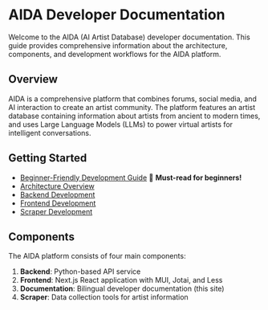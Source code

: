 # AIDA Developer Documentation

Welcome to the AIDA (AI Artist Database) developer documentation. This guide provides comprehensive information about the architecture, components, and development workflows for the AIDA platform.

## Overview

AIDA is a comprehensive platform that combines forums, social media, and AI interaction to create an artist community. The platform features an artist database containing information about artists from ancient to modern times, and uses Large Language Models (LLMs) to power virtual artists for intelligent conversations.

## Getting Started

- [Beginner-Friendly Development Guide](/en/guide/beginners) 👶 **Must-read for beginners!**
- [Architecture Overview](/guide/architecture)
- [Backend Development](/guide/backend)
- [Frontend Development](/guide/frontend)
- [Scraper Development](/guide/scraper)

## Components

The AIDA platform consists of four main components:

1. **Backend**: Python-based API service
2. **Frontend**: Next.js React application with MUI, Jotai, and Less
3. **Documentation**: Bilingual developer documentation (this site)
4. **Scraper**: Data collection tools for artist information 